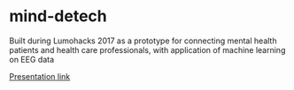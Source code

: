 # mind-detech
Built during Lumohacks 2017 as a prototype for connecting mental health patients and health care professionals, 
with application of machine learning on EEG data

[Presentation link](https://docs.google.com/presentation/d/1Z8cu66nncP8tXxBL9NO_nUdDmbUz8V8x7gPrMWmCv70/edit?usp=sharing) 
